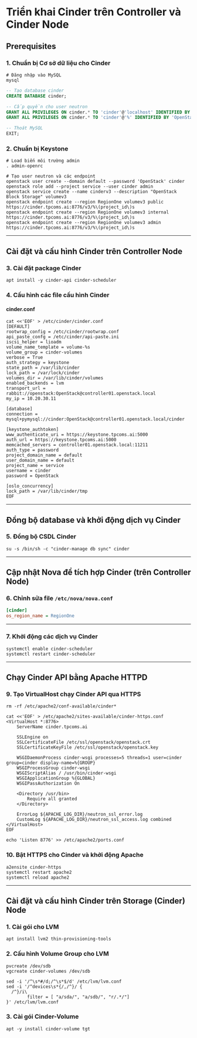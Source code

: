 # Triển khai Cinder trên Controller và Cinder Node

## Prerequisites

### 1. Chuẩn bị Cơ sở dữ liệu cho Cinder
```shell
# Đăng nhập vào MySQL
mysql
```
```sql
-- Tạo database cinder
CREATE DATABASE cinder;

-- Cấp quyền cho user neutron
GRANT ALL PRIVILEGES ON cinder.* TO 'cinder'@'localhost' IDENTIFIED BY 'OpenStack';
GRANT ALL PRIVILEGES ON cinder.* TO 'cinder'@'%' IDENTIFIED BY 'OpenStack';

-- Thoát MySQL
EXIT;
```

### 2. Chuẩn bị Keystone
```shell
# Load biến môi trường admin
. admin-openrc
```
```shell
# Tạo user neutron và các endpoint
openstack user create --domain default --password 'OpenStack' cinder
openstack role add --project service --user cinder admin
openstack service create --name cinderv3 --description "OpenStack Block Storage" volumev3
openstack endpoint create --region RegionOne volumev3 public https://cinder.tpcoms.ai:8776/v3/%\(project_id\)s
openstack endpoint create --region RegionOne volumev3 internal https://cinder.tpcoms.ai:8776/v3/%\(project_id\)s
openstack endpoint create --region RegionOne volumev3 admin https://cinder.tpcoms.ai:8776/v3/%\(project_id\)s
```

---

## Cài đặt và cấu hình Cinder trên Controller Node

### 3. Cài đặt package Cinder
```shell
apt install -y cinder-api cinder-scheduler
```

### 4. Cấu hình các file cấu hình Cinder
#### cinder.conf
```shell
cat <<'EOF' > /etc/cinder/cinder.conf
[DEFAULT]
rootwrap_config = /etc/cinder/rootwrap.conf
api_paste_confg = /etc/cinder/api-paste.ini
iscsi_helper = lioadm
volume_name_template = volume-%s
volume_group = cinder-volumes
verbose = True
auth_strategy = keystone
state_path = /var/lib/cinder
lock_path = /var/lock/cinder
volumes_dir = /var/lib/cinder/volumes
enabled_backends = lvm
transport_url = rabbit://openstack:OpenStack@controller01.openstack.local
my_ip = 10.20.30.11

[database]
connection = mysql+pymysql://cinder:OpenStack@controller01.openstack.local/cinder

[keystone_authtoken]
www_authenticate_uri = https://keystone.tpcoms.ai:5000
auth_url = https://keystone.tpcoms.ai:5000
memcached_servers = controller01.openstack.local:11211
auth_type = password
project_domain_name = default
user_domain_name = default
project_name = service
username = cinder
password = OpenStack

[oslo_concurrency]
lock_path = /var/lib/cinder/tmp
EOF
```

---

## Đồng bộ database và khởi động dịch vụ Cinder

### 5. Đồng bộ CSDL Cinder
```shell
su -s /bin/sh -c "cinder-manage db sync" cinder
```

---

## Cập nhật Nova để tích hợp Cinder (trên Controller Node)

### 6. Chỉnh sửa file `/etc/nova/nova.conf`
```ini
[cinder]
os_region_name = RegionOne
```

---

### 7. Khởi động các dịch vụ Cinder
```shell
systemctl enable cinder-scheduler
systemctl restart cinder-scheduler
```

---

## Chạy Cinder API bằng Apache HTTPD

### 9. Tạo VirtualHost chạy Cinder API qua HTTPS
```shell
rm -rf /etc/apache2/conf-available/cinder*
```
```shell
cat <<'EOF' > /etc/apache2/sites-available/cinder-https.conf
<VirtualHost *:8776>
    ServerName cinder.tpcoms.ai

    SSLEngine on
    SSLCertificateFile /etc/ssl/openstack/openstack.crt
    SSLCertificateKeyFile /etc/ssl/openstack/openstack.key

    WSGIDaemonProcess cinder-wsgi processes=5 threads=1 user=cinder group=cinder display-name=%{GROUP}
    WSGIProcessGroup cinder-wsgi
    WSGIScriptAlias / /usr/bin/cinder-wsgi
    WSGIApplicationGroup %{GLOBAL}
    WSGIPassAuthorization On

    <Directory /usr/bin>
        Require all granted
    </Directory>

    ErrorLog ${APACHE_LOG_DIR}/neutron_ssl_error.log
    CustomLog ${APACHE_LOG_DIR}/neutron_ssl_access.log combined
</VirtualHost>
EOF

echo 'Listen 8776' >> /etc/apache2/ports.conf
```

### 10. Bật HTTPS cho Cinder và khởi động Apache
```shell
a2ensite cinder-https
systemctl restart apache2
systemctl reload apache2
```
---
## Cài đặt và cấu hình Cinder trên Storage (Cinder) Node
### 1. Cài gói cho LVM
```shell
apt install lvm2 thin-provisioning-tools
```

### 2. Cấu hình Volume Group cho LVM
```shell
pvcreate /dev/sdb
vgcreate cinder-volumes /dev/sdb
```
```shell
sed -i '/^\s*#/d;/^\s*$/d' /etc/lvm/lvm.conf
sed -i '/^devices\s*{/,/^}/ {
  /^}/i\
        filter = [ "a/sda/", "a/sdb/", "r/.*/"]
}' /etc/lvm/lvm.conf
```

### 3. Cài gói Cinder-Volume
```shell
apt -y install cinder-volume tgt
```


